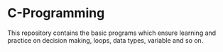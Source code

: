 # C-Programming
This repository contains the basic programs which ensure learning and practice on decision making, loops, data types, variable and so on.
